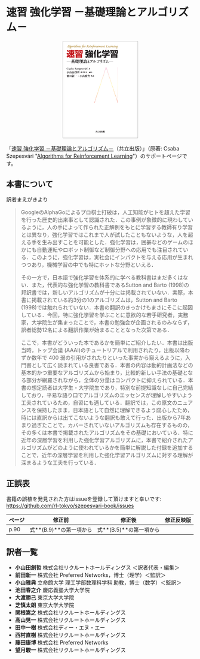 # 速習 強化学習 －基礎理論とアルゴリズム－

<p align="center"><a href="http://www.kyoritsu-pub.co.jp/bookdetail/9784320124226"><img width="40%" src="sokusyu-rl.png" /></a></p>

「[速習 強化学習 －基礎理論とアルゴリズム－](http://www.kyoritsu-pub.co.jp/bookdetail/9784320124226)（共立出版）」（原著: Csaba Szepesvári "[Algorithms for Reinforcement Learning](http://www.morganclaypool.com/doi/abs/10.2200/S00268ED1V01Y201005AIM009)"）のサポートページです。

## 本書について
訳者まえがきより

> GoogleのAlphaGoによるプロ棋士打破は，人工知能がヒトを超えた学習を行った歴史的出来事として認識された．この事例が象徴的に現わしているように，人の手によって作られた正解例をもとに学習する教師有り学習とは異なり，強化学習ではこれまで人が試したこともないような，人を超える手を生み出すことを可能とした．強化学習は，囲碁などのゲームのほかにも自動運転やロボット制御など制御分野への応用でも注目されている．このように，強化学習は，実社会にインパクトを与える応用が生まれつつあり，機械学習の中でも特にホットな分野といえる．
>
> その一方で，日本語で強化学習を体系的に学べる教科書はまだ多くはない．また，代表的な強化学習の教科書であるSutton and Barto (1998)の邦訳書では，新しいアルゴリズムが十分には掲載されていない．実際，本書に掲載されている約3分の1のアルゴリズムは，Sutton and Barto (1998)では触れられていない．本書の翻訳のきっかけもまさにそこに起因している．今回，特に強化学習を学ぶことに意欲的な若手研究者，実務家，大学院生が集まったことで，本書の勉強会が企画されるのみならず，訳者総勢12名による翻訳作業が始まることとなった次第である．
>
> ここで，本書がどういった本であるかを簡単にご紹介したい．本書は出版当時，トップ会議 (AAAI)のチュートリアルで利用されたり，出版以降わずか数年で 400 弱の引用がされたりといった事実から窺えるように，入門書として広く読まれている良書である．本書の内容は動的計画法などの基本的かつ重要なアルゴリズムから始まり，比較的新しい手法の基礎となる部分が網羅されながら，全体の分量はコンパクトに抑えられている．本書の想定読者は大学生・大学院生であり，特別な前提知識なしに自己完結しており，平易な語り口でアルゴリズムのエッセンスが理解しやすいよう工夫されているため，自習にも適している．翻訳では，この原文のニュアンスを保持したまま，日本語として自然に理解できるよう腐心したため，時には直訳からは出てこないような翻訳も敢えて行った．出版から7年あまり過ぎたことで，カバーされていないアルゴリズムも存在するものの，その多くは本書で掲載されたアルゴリズムをその基礎においている．特に近年の深層学習を利用した強化学習アルゴリズムに，本書で紹介されたアルゴリズムがどのように使われているかを簡単に解説した付録を追加することで，近年の深層学習を利用した強化学習アルゴリズムに対する理解が深まるような工夫を行っている．

## 正誤表
書籍の誤植を発見された方はissueを登録して頂けますと幸いです: https://github.com/rl-tokyo/szepesvari-book/issues

| ページ | 修正前 | 修正後 | 修正反映版 |
| --- | --- | --- | ---- |
| p.90 | 式**(B.9)**の第一項から | 式**(B.5)**の第一項から | |

## 訳者一覧
- **小山田創哲** 株式会社リクルートホールディングス ＜訳者代表・編集＞
- **前田新一** 株式会社 Preferred Networks，博士（理学）＜監訳＞
- **小山雅典** 立命館大学 理工学部数理科学科 助教，博士（数学）＜監訳＞
- **池田春之介** 慶応義塾大学大学院
- **大渡勝己** 東京大学大学院
- **芝慎太朗** 東京大学大学院
- **関根嵩之** 株式会社リクルートホールディングス
- **高山晃一** 株式会社リクルートホールディングス
- **田中一樹** 株式会社ディー・エヌ・エー
- **西村直樹** 株式会社リクルートホールディングス
- **藤田康博** 株式会社 Preferred Networks
- **望月駿一** 株式会社リクルートホールディングス
